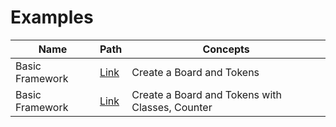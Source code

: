 Examples
=========

| Name | Path | Concepts |
| ---- | ---- | -------- |
| Basic Framework    | [Link](https://codeberg.org/a_siebel/miniworldmaker/src/branch/main/examples/basics/basicframework_objects.py)    |  Create a Board and Tokens      | 
| Basic Framework    | [Link](https://codeberg.org/a_siebel/miniworldmaker/src/branch/main/examples/basics/basicframework_classes.py)    |  Create a Board and Tokens with Classes, Counter      | 